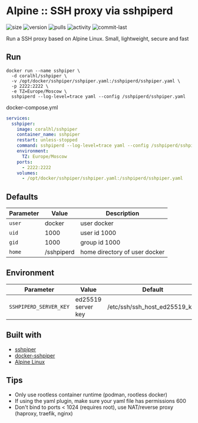 # Alpine :: SSH proxy via sshpiperd
![size](https://img.shields.io/docker/image-size/coralhl/sshpiper/1.4.4?color=0eb305) ![version](https://img.shields.io/docker/v/coralhl/sshpiper?color=eb7a09) ![pulls](https://img.shields.io/docker/pulls/coralhl/sshpiper?color=2b75d6) ![activity](https://img.shields.io/github/commit-activity/m/coralhl/sshpiper-docker?color=c91cb8) ![commit-last](https://img.shields.io/github/last-commit/coralhl/sshpiper-docker?color=c91cb8)

Run a SSH proxy based on Alpine Linux. Small, lightweight, secure and fast

## Run
```shell
docker run --name sshpiper \
  -d coralhl/sshpiper \
  -v /opt/docker/sshpiper/sshpiper.yaml:/sshpiperd/sshpiper.yaml \
  -p 2222:2222 \
  -e TZ=Europe/Moscow \
  sshpiperd --log-level=trace yaml --config /sshpiperd/sshpiper.yaml 
```

docker-compose.yml
```yaml
services:
  sshpiper:
    image: coralhl/sshpiper
    container_name: sshpiper
    restart: unless-stopped
    command: sshpiperd --log-level=trace yaml --config /sshpiperd/sshpiper.yaml
    environment:
      TZ: Europe/Moscow 
    ports:
      - 2222:2222
    volumes:
      - /opt/docker/sshpiper/sshpiper.yaml:/sshpiperd/sshpiper.yaml
```

## Defaults
| Parameter | Value | Description |
| --- | --- | --- |
| `user` | docker | user docker |
| `uid` | 1000 | user id 1000 |
| `gid` | 1000 | group id 1000 |
| `home` | /sshpiperd | home directory of user docker |

## Environment
| Parameter | Value | Default |
| --- | --- | --- |
| `SSHPIPERD_SERVER_KEY` | ed25519 server key | /etc/ssh/ssh_host_ed25519_key |

## Built with
* [sshpiper](https://github.com/tg123/sshpiper)
* [docker-sshpiper](https://github.com/11notes/docker-sshpiper)
* [Alpine Linux](https://alpinelinux.org/)

## Tips
* Only use rootless container runtime (podman, rootless docker)
* If using the yaml plugin, make sure your yaml file has permissions 600
* Don't bind to ports < 1024 (requires root), use NAT/reverse proxy (haproxy, traefik, nginx)